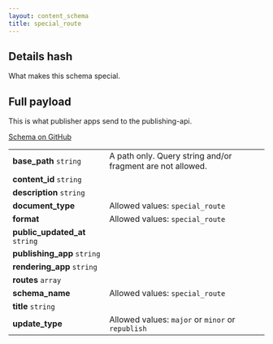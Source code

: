 ```yaml
---
layout: content_schema
title: special_route
---
```


<!-- This file was automatically generated. DO NOT EDIT DIRECTLY. -->

## Details hash

What makes this schema special.





## Full payload

This is what publisher apps send to the publishing-api.

[Schema on GitHub](https://raw.githubusercontent.com/alphagov/govuk-content-schemas/master/dist/formats/special_route/publisher_v2/schema.json)

<table class='schema-table'><tr><td><strong>base_path</strong> <code>string</code></td> <td>A path only. Query string and/or fragment are not allowed.</td></tr>
<tr><td><strong>content_id</strong> <code>string</code></td> <td></td></tr>
<tr><td><strong>description</strong> <code>string</code></td> <td></td></tr>
<tr><td><strong>document_type</strong> </td> <td>Allowed values: <code>special_route</code></td></tr>
<tr><td><strong>format</strong> </td> <td>Allowed values: <code>special_route</code></td></tr>
<tr><td><strong>public_updated_at</strong> <code>string</code></td> <td></td></tr>
<tr><td><strong>publishing_app</strong> <code>string</code></td> <td></td></tr>
<tr><td><strong>rendering_app</strong> <code>string</code></td> <td></td></tr>
<tr><td><strong>routes</strong> <code>array</code></td> <td></td></tr>
<tr><td><strong>schema_name</strong> </td> <td>Allowed values: <code>special_route</code></td></tr>
<tr><td><strong>title</strong> <code>string</code></td> <td></td></tr>
<tr><td><strong>update_type</strong> </td> <td>Allowed values: <code>major</code> or <code>minor</code> or <code>republish</code></td></tr></table>
